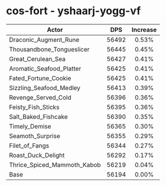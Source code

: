# cos-fort - yshaarj-yogg-vf
| Actor | DPS | Increase |
|---|:---:|:---:|
|Draconic_Augment_Rune|56492|0.53%|
|Thousandbone_Tongueslicer|56445|0.45%|
|Great_Cerulean_Sea|56427|0.41%|
|Aromatic_Seafood_Platter|56425|0.41%|
|Fated_Fortune_Cookie|56425|0.41%|
|Sizzling_Seafood_Medley|56413|0.39%|
|Revenge_Served_Cold|56396|0.36%|
|Feisty_Fish_Sticks|56395|0.36%|
|Salt_Baked_Fishcake|56390|0.35%|
|Timely_Demise|56365|0.30%|
|Seamoth_Surprise|56355|0.29%|
|Filet_of_Fangs|56344|0.27%|
|Roast_Duck_Delight|56292|0.17%|
|Thrice_Spiced_Mammoth_Kabob|56219|0.04%|
|Base|56194|0.00%|

